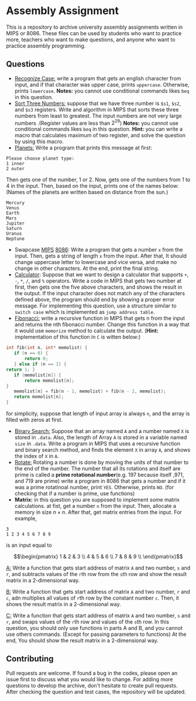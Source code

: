 # Assembly Assignment

This is a repository to archive university assembly assignments written in MIPS or 8086. These files can be used by students who want to practice more, teachers who want to make questions, and anyone who want to practice assembly programming.

## Questions

- [Recognize Case:](./MIPS-recognize-case.asm) write a program that gets an english character from input, and if that character was upper case, prints `uppercase`. Otherwise, prints `lowercase`. __Notes:__ you cannot use conditional commands likes `beq` in this question.
- [Sort Three Numbers:](./MIPS-sort-three-numbers.asm) suppose that we have three number is `$s1`, `$s2`, and `$s3` registers. Write and algorithm in MIPS that sorts these three numbers from least to greatest. The input numbers are not very large numbers .(Register values are less than $2^{29}$) __Notes:__ you cannot use conditional commands likes `beq` in this question. __Hint:__ you can write a macro that calculates maximum of two register, and solve the question by using this macro.
- [Planets:](./MIPS-planets.asm) Write a program that prints this message at first:
```
Please choose planet type:
1 inner
2 outer
```
Then gets one of the number, 1 or 2. Now, gets one of the numbers from 1 to 4 in the input. Then, based on the input, prints one of the names below: (Names of the planets are written based on distance from the sun.)
```
Mercury
Venus
Earth
Mars
Jupiter
Saturn
Uranus
Neptune
```
- Swapcase [MIPS](./MIPS-swapcase.asm) [8086](./8086-swapcase.asm): Write a program that gets a number `x` from the input. Then, gets a string of length `x` from the input. After that, It should change uppercase letter to lowercase and vice versa, and make no change in other characters. At the end, print the final string.
- [Calculator](./MIPS-calculator.asm): Suppose that we want to design a calculator that supports `+`, `-`, `*`, `/`, and `%` operators. Write a code in MIPS that gets two number at first, then gets one the five above characters, and shows the result in the output. If the input character does not match any of the characters defined above, the program should end by showing a proper error message. For implementing this question, use a structure similar to `switch case` which is implemented as `jump address table`.
- [Fibonacci:](./MIPS-fibonacci.asm) write a recursive function in MIPS that gets n from the input and returns the nth fibonacci number. Change this function in a way that it would use `memorize` method to calculate the output. (__Hint:__ implementation of this function in `C` is witten below:)
```c
int fib(int n, int* memolist) {
   if (n == 0) {
       return 0;
   } else if (n == 1) {
return 1; }
   if (memolist[n]) {
       return memolist[n];
}   
   memolist[n] = fib(n - 1, memolist) + fib(n - 2, memolist);
   return memolist[n];
}
```
for simplicity, suppose that length of input array is always `n`, and the array is filled with zeros at first.
- [Binary Search:](./MIPS-binary-search.asm) Suppose that an array named `A` and a number named `X` is stored in `.data`. Also, the length of Array `A` is stored in a variable named `size` in `.data`. Write a program in MIPS that uses a recursive function and binary search method, and finds the element `X` in array `A`, and shows the index of `X` in `A`.
- [Rotate:](./8086-rotate.asm) Rotating a number is done by moving the units of that number to the end of the number. The number that all its rotations and itself are prime is called a __prime rotational number__(e.g. 197 because itself ,971, and 719 are prime) write a program in 8086 that gets a number and if it was a prime rotatinoal number, print `YES`. Otherwise, prints `NO`. (for checking that if a number is prime, use functions)
- __Matrix:__ in this question you are supposed to implement some matrix calculations. at fist, get a number `n` from the input. Then, allocate a memory in size $n \times n$. After that, get matrix entries from the input. For example,
```
3
1 2 3 4 5 6 7 8 9
```
is an input equal to 
```math
\begin{pmatrix} 1 & 2 & 3 \\
4 & 5 & 6 \\
7 & 8 & 9 \\ 
\end{pmatrix}
```
[A:](./MIPS-matrix-a.asm) Write a function that gets start address of matrix `A` and two number, `s` and `r`, and subtracts values of the `r`th row from the `s`th row and show the result matrix in a 2-dimensional way.

[B:](./MIPS-matrix-b.asm) Write a function that gets start address of matrix `A` and two number, `r` and `c`, adn multiplies all values of `r`th row by the constant number `c`. Then, it shows the result matrix in a 2-dimensional way.

[C:](./MIPS-matrix-c.asm) Write a function that gets start address of matrix `A` and two number, `s` and `r`, and swaps values of the `r`th row and values of the `s`th row. In this question, you should only use functions in parts A and B, and you cannot use others commands. (Except for passing parameters to functions) At the end, You should show the result matrix in a 2-dimensional way.




## Contributing

Pull requests are welcome. If found a bug in the codes, please open an issue first
to discuss what you would like to change. For adding more questions to develop the archive, don't hesitate to create pull requests. After checking the question and test cases, the repository will be updated.
